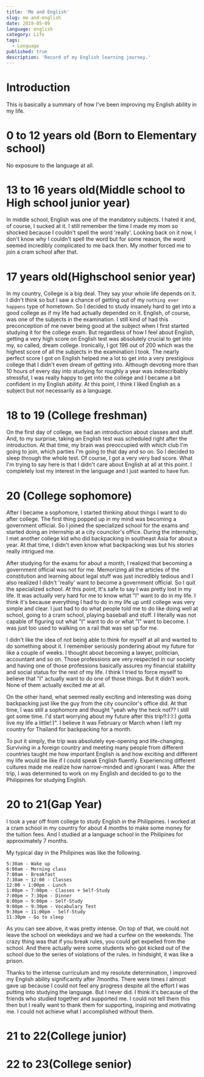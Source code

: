 ```yaml
---
title: 'Me and English'
slug: me-and-english
date: 2019-05-09
language: english
category: Life
tags:
  - Language
published: true
description: 'Record of my English learning journey.'
---
```


# Introduction

This is basically a summary of how I've been improving my English ability in my life.

# 0 to 12 years old (Born to Elementary school)

No exposure to the language at all.

# 13 to 16 years old(Middle school to High school junior year)

In middle school, English was one of the mandatory subjects. I hated it and, of course, I sucked at it.
I still remember the time I made my mom so shocked because I couldn't spell the word 'really'. Looking back on it now, I don't know why I couldn't spell the word but for some reason, the word seemed incredibly complicated to me back then. My mother forced me to join a cram school after that.

# 17 years old(Highschool senior year)

In my country, College is a big deal. They say your whole life depends on it. I didn't think so but I saw a chance of getting out of my `nothing ever happens` type of hometown.
So I decided to study insanely hard to get into a good college as if my life had actually depended on it.
English, of course, was one of the subjects in the examination. I still kind of had this preconception of me never being good at the subject when I first started studying it for the college exam.
But regardless of how I feel about English, getting a very high score on English test was absolutely crucial to get into my, so called, dream college.
Ironically, I got 196 out of 200 which was the highest score of all the subjects in the examination I took. The nearly perfect score I got on English helped me a lot to get into a very prestigious college that I didn't even dream of getting into.
Although devoting more than 10 hours of every day into studying for roughly a year was indescribably stressful, I was really happy to get into the college and I became a bit confident in my English ability.
At this point, I think I liked English as a subject but not necessarily as a language.

# 18 to 19 (College freshman)

On the first day of college, we had an introduction about classes and stuff. And, to my surprise, taking an English test was scheduled right after the introduction. At that time, my brain was preoccupied with which club I'm going to join, which parties I'm going to that day and so on. So I decided to sleep through the whole test. Of course, I got a very very bad score.
What I'm trying to say here is that I didn't care about English at all at this point. I completely lost my interest in the language and I just wanted to have fun.

# 20 (College sophomore)

After I became a sophomore, I started thinking about things I want to do after college. The first thing popped up in my mind was becoming a government official. So I joined the specialized school for the exams and started doing an internship at a city councilor's office. During the internship, I met another college kid who did backpacking in southeast Asia for about a year. At that time, I didn't even know what backpacking was but his stories really intrigued me.

After studying for the exams for about a month, I realized that becoming a government official was not for me. Memorizing all the articles of the constitution and learning about legal stuff was just incredibly tedious and I also realized I didn't 'really' want to become a government official. So I quit the specialized school.
At this point, It's safe to say I was pretty lost in my life. It was actually very hard for me to know what "I" want to do in my life. I think it's because everything I had to do in my life up until college was very simple and clear. I just had to do what people told me to do like doing well at school, going to a cram school, playing baseball and stuff. I literally was not capable of figuring out what "I" want to do or what "I" want to become. I was just too used to walking on a rail that was set up for me.

I didn't like the idea of not being able to think for myself at all and wanted to do something about it. I remember seriously pondering about my future for like a couple of weeks. I thought about becoming a lawyer, politician, accountant and so on. Those professions are very respected in our society and having one of those professions basically assures my financial stability and social status for the rest of my life. I think I tried to force myself to believe that "I" actually want to do one of those things. But It didn't work. None of them actually excited me at all.

On the other hand, what seemed really exciting and interesting was doing backpacking just like the guy from the city councilor's office did. At that time, I was still a sophomore and thought "yeah why the heck not?? I still got some time. I'd start worrying about my future after this trip!!:):):) gotta live my life a little!:)". I believe it was February or March when I left my country for Thailand for backpacking for a month.

To put it simply, the trip was absolutely eye-opening and life-changing. Surviving in a foreign country and meeting many people from different countries taught me how important English is and how exciting and different my life would be like if I could speak English fluently. Experiencing different cultures made me realize how narrow-minded and ignorant I was.
After the trip, I was determined to work on my English and decided to go to the Philippines for studying English.

# 20 to 21(Gap Year)

I took a year off from college to study English in the Philippines. I worked at a cram school in my country for about 4 months to make some money for the tuition fees. And I studied at a language school in the Philipines for approximately 7 months.

My typical day in the Philipines was like the following.

```
5:30am - Wake up
6:00am - Morning class
7:00am - Breakfast
7:30am ~ 12:00 - Classes
12:00 ~ 1:00pm - Lunch
1:00pm ~ 7:00pm - Classes + Self-Study
7:00pm ~ 7:30pm - Dinner
8:00pm ~ 9:00pm - Self-Study
9:00pm ~ 9:30pm - Vocabulary Test
9:30pm ~ 11:00pm - Self-Study
11:30pm - Go to sleep
```

As you can see above, it was pretty intense. On top of that, we could not leave the school on weekdays and we had a curfew on the weekends. The crazy thing was that if you break rules, you could get expelled from the school. And there actually were some students who got kicked out of the school due to the series of violations of the rules. in hindsight, it was like a prison.

Thanks to the intense curriculum and my resolute determination, I improved my English ability significantly after 7months. There were times I almost gave up because I could not feel any progress despite all the effort I was putting into studying the language. But I never did. I think it's because of the friends who studied together and supported me. I could not tell them this then but I really want to thank them for supporting, inspiring and motivating me. I could not achieve what I accomplished without them.

# 21 to 22(College junior)

# 22 to 23(College senior)
